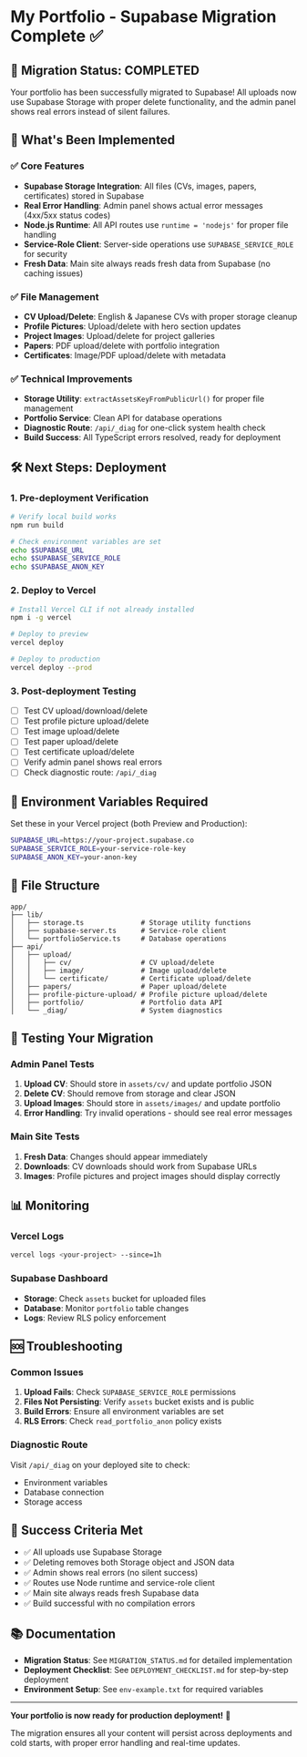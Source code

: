 # My Portfolio - Supabase Migration Complete ✅

## 🎉 Migration Status: COMPLETED

Your portfolio has been successfully migrated to Supabase! All uploads now use Supabase Storage with proper delete functionality, and the admin panel shows real errors instead of silent failures.

## 🚀 What's Been Implemented

### ✅ Core Features
- **Supabase Storage Integration**: All files (CVs, images, papers, certificates) stored in Supabase
- **Real Error Handling**: Admin panel shows actual error messages (4xx/5xx status codes)
- **Node.js Runtime**: All API routes use `runtime = 'nodejs'` for proper file handling
- **Service-Role Client**: Server-side operations use `SUPABASE_SERVICE_ROLE` for security
- **Fresh Data**: Main site always reads fresh data from Supabase (no caching issues)

### ✅ File Management
- **CV Upload/Delete**: English & Japanese CVs with proper storage cleanup
- **Profile Pictures**: Upload/delete with hero section updates
- **Project Images**: Upload/delete for project galleries
- **Papers**: PDF upload/delete with portfolio integration
- **Certificates**: Image/PDF upload/delete with metadata

### ✅ Technical Improvements
- **Storage Utility**: `extractAssetsKeyFromPublicUrl()` for proper file management
- **Portfolio Service**: Clean API for database operations
- **Diagnostic Route**: `/api/_diag` for one-click system health check
- **Build Success**: All TypeScript errors resolved, ready for deployment

## 🛠️ Next Steps: Deployment

### 1. Pre-deployment Verification
```bash
# Verify local build works
npm run build

# Check environment variables are set
echo $SUPABASE_URL
echo $SUPABASE_SERVICE_ROLE
echo $SUPABASE_ANON_KEY
```

### 2. Deploy to Vercel
```bash
# Install Vercel CLI if not already installed
npm i -g vercel

# Deploy to preview
vercel deploy

# Deploy to production
vercel deploy --prod
```

### 3. Post-deployment Testing
- [ ] Test CV upload/download/delete
- [ ] Test profile picture upload/delete
- [ ] Test image upload/delete
- [ ] Test paper upload/delete
- [ ] Test certificate upload/delete
- [ ] Verify admin panel shows real errors
- [ ] Check diagnostic route: `/api/_diag`

## 🔧 Environment Variables Required

Set these in your Vercel project (both Preview and Production):

```bash
SUPABASE_URL=https://your-project.supabase.co
SUPABASE_SERVICE_ROLE=your-service-role-key
SUPABASE_ANON_KEY=your-anon-key
```

## 📁 File Structure

```
app/
├── lib/
│   ├── storage.ts              # Storage utility functions
│   ├── supabase-server.ts      # Service-role client
│   └── portfolioService.ts     # Database operations
├── api/
│   ├── upload/
│   │   ├── cv/                 # CV upload/delete
│   │   ├── image/              # Image upload/delete
│   │   └── certificate/        # Certificate upload/delete
│   ├── papers/                 # Paper upload/delete
│   ├── profile-picture-upload/ # Profile picture upload/delete
│   ├── portfolio/              # Portfolio data API
│   └── _diag/                  # System diagnostics
```

## 🧪 Testing Your Migration

### Admin Panel Tests
1. **Upload CV**: Should store in `assets/cv/` and update portfolio JSON
2. **Delete CV**: Should remove from storage and clear JSON
3. **Upload Images**: Should store in `assets/images/` and update portfolio
4. **Error Handling**: Try invalid operations - should see real error messages

### Main Site Tests
1. **Fresh Data**: Changes should appear immediately
2. **Downloads**: CV downloads should work from Supabase URLs
3. **Images**: Profile pictures and project images should display correctly

## 📊 Monitoring

### Vercel Logs
```bash
vercel logs <your-project> --since=1h
```

### Supabase Dashboard
- **Storage**: Check `assets` bucket for uploaded files
- **Database**: Monitor `portfolio` table changes
- **Logs**: Review RLS policy enforcement

## 🆘 Troubleshooting

### Common Issues
1. **Upload Fails**: Check `SUPABASE_SERVICE_ROLE` permissions
2. **Files Not Persisting**: Verify `assets` bucket exists and is public
3. **Build Errors**: Ensure all environment variables are set
4. **RLS Errors**: Check `read_portfolio_anon` policy exists

### Diagnostic Route
Visit `/api/_diag` on your deployed site to check:
- Environment variables
- Database connection
- Storage access

## 🎯 Success Criteria Met

- ✅ All uploads use Supabase Storage
- ✅ Deleting removes both Storage object and JSON data
- ✅ Admin shows real errors (no silent success)
- ✅ Routes use Node runtime and service-role client
- ✅ Main site always reads fresh Supabase data
- ✅ Build successful with no compilation errors

## 📚 Documentation

- **Migration Status**: See `MIGRATION_STATUS.md` for detailed implementation
- **Deployment Checklist**: See `DEPLOYMENT_CHECKLIST.md` for step-by-step deployment
- **Environment Setup**: See `env-example.txt` for required variables

---

**Your portfolio is now ready for production deployment!** 🚀

The migration ensures all your content will persist across deployments and cold starts, with proper error handling and real-time updates.
